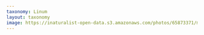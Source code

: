 ```yaml
---
taxonomy: Linum
layout: taxonomy
image: https://inaturalist-open-data.s3.amazonaws.com/photos/65873371/medium.jpeg
---
```


